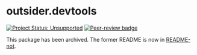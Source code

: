 # outsider.devtools

[![Project Status: Unsupported](https://www.repostatus.org/badges/latest/unsupported.svg)](https://www.repostatus.org/#unsupported)
[![Peer-review badge](https://badges.ropensci.org/282_status.svg)](https://github.com/ropensci/software-review/issues/282)

This package has been archived. The former README is now in [README-not](README-not.md).
